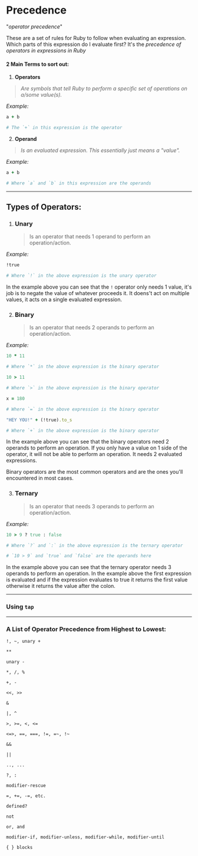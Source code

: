 # **Precedence**

"_operator precedence_"

These are a set of rules for Ruby to follow when evaluating an expression.
Which parts of this expression do I evaluate first?
It's the _precedence of operators in expressions in Ruby_

#### 2 Main Terms to sort out:

1. **Operators**

> _Are symbols that tell Ruby to perform a specific set of operations on a/some value(s)._

_Example:_

```ruby
a + b

# The `+` in this expression is the operator

```

2. **Operand**

> _Is an evaluated expression. This essentially just means a "value"._

_Example:_

```ruby
a + b

# Where `a` and `b` in this expression are the operands

```

<hr>

## Types of Operators:

1. ### Unary
   > Is an operator that needs 1 operand to perform an operation/action.

_Example:_

```ruby
!true

# Where `!` in the above expression is the unary operator

```

In the example above you can see that the `!` operator only needs 1 value, it's job is to negate the value of whatever proceeds it. It doens't act on multiple values, it acts on a single evaluated expression.

2. ### Binary
   > Is an operator that needs 2 operands to perform an operation/action.

_Example:_

```ruby
10 * 11

# Where `*` in the above expression is the binary operator

10 > 11

# Where `>` in the above expression is the binary operator

x = 180

# Where `=` in the above expression is the binary operator

"HEY YOU!" + (!true).to_s

# Where `+` in the above expression is the binary operator

```

In the example above you can see that the binary operators need 2 operands to perform an operation.
If you only have a value on 1 side of the operator, it will not be able to perform an operation. It needs 2 evaluated expressions.

Binary operators are the most common operators and are the ones you'll encountered in most cases.

3. ### Ternary
   > Is an operator that needs 3 operands to perform an operation/action.

_Example:_

```ruby
10 > 9 ? true : false

# Where `?` and `:` in the above expression is the ternary operator

# `10 > 9` and `true` and `false` are the operands here


```

In the example above you can see that the ternary operator needs 3 operands to perform an operation.
In the example above the first expression is evaluated and if the expression evaluates to true it returns the first value otherwise it returns the value after the colon.

<hr>

### Using `tap`

<hr>

### A List of Operator Precedence from Highest to Lowest:

```
!, ~, unary +

**

unary -

*, /, %

+, -

<<, >>

&

|, ^

>, >=, <, <=

<=>, ==, ===, !=, =~, !~

&&

||

.., ...

?, :

modifier-rescue

=, +=, -=, etc.

defined?

not

or, and

modifier-if, modifier-unless, modifier-while, modifier-until

{ } blocks
```
